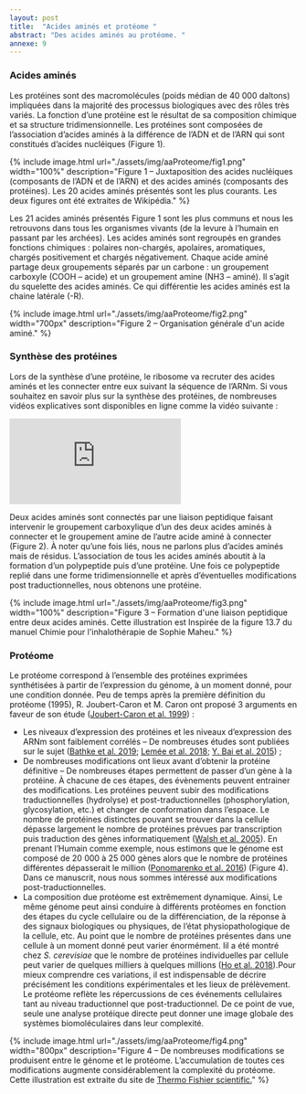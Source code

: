 ```yaml
---
layout: post
title:  "Acides aminés et protéome "
abstract: "Des acides aminés au protéome. "
annexe: 9
---
```


### Acides aminés

Les protéines sont des macromolécules (poids médian de 40 000 daltons) impliquées dans la majorité des processus biologiques avec des rôles très variés. La fonction d’une protéine est le résultat de sa composition chimique et sa structure tridimensionnelle. Les protéines sont composées de l’association d’acides aminés à la différence de l’ADN et de l’ARN qui sont constitués d’acides nucléiques (Figure 1).

{% include image.html url="./assets/img/aaProteome/fig1.png" width="100%" description="Figure 1 – Juxtaposition des acides nucléiques (composants de l’ADN et de l’ARN) et des acides aminés (composants des protéines). Les 20 acides aminés présentés sont les plus courants. Les deux figures ont été extraites de Wikipédia." %}

Les 21 acides aminés présentés Figure 1 sont les plus communs et nous les retrouvons dans tous les organismes vivants (de la levure à l’humain en passant par les archées). Les acides aminés sont regroupés en grandes fonctions chimiques : polaires non-chargés, apolaires, aromatiques, chargés positivement et chargés négativement. Chaque acide aminé partage deux groupements séparés par un carbone : un groupement carboxyle (COOH – acide) et un groupement amine (NH3 – aminé). Il s’agit du squelette des acides aminés. Ce qui différentie les acides aminés est la chaine latérale (-R).

{% include image.html url="./assets/img/aaProteome/fig2.png" width="700px" description="Figure 2 – Organisation générale d'un acide aminé." %}

### Synthèse des protéines

Lors de la synthèse d’une protéine, le ribosome va recruter des acides aminés et les connecter entre eux suivant la séquence de l’ARNm. Si vous souhaitez en savoir plus sur la synthèse des protéines, de nombreuses vidéos explicatives sont disponibles en ligne comme la vidéo suivante : 

<div class="divIframe">
<iframe src="https://www.youtube.com/embed/5REsGZQGEZ4" frameborder="0" allow="accelerometer; autoplay; encrypted-media; gyroscope; picture-in-picture" allowfullscreen></iframe>
</div>

Deux acides aminés sont connectés par une liaison peptidique faisant intervenir le groupement carboxylique d’un des deux acides aminés à connecter et le groupement amine de l’autre acide aminé à connecter (Figure 2). À noter qu’une fois liés, nous ne parlons plus d’acides aminés mais de résidus. L’association de tous les acides aminés aboutit à la formation d’un polypeptide puis d’une protéine. Une fois ce polypeptide replié dans une forme tridimensionnelle et après d’éventuelles modifications post traductionnelles, nous obtenons une protéine.

{% include image.html url="./assets/img/aaProteome/fig3.png" width="100%" description="Figure 3 – Formation d'une liaison peptidique entre deux acides aminés. Cette illustration est Inspirée de la figure 13.7 du manuel Chimie pour l'inhalothérapie de Sophie Maheu." %}

### Protéome

Le protéome correspond à l’ensemble des protéines exprimées synthétisées à partir de l’expression du génome, à un moment donné, pour une condition donnée. Peu de temps après la première définition du protéome (1995), R. Joubert-Caron et M. Caron ont proposé 3 arguments en faveur de son étude  ([Joubert-Caron et al. 1999](http://hdl.handle.net/10608/1411)) :

- Les niveaux d’expression des protéines et les niveaux d’expression des ARNm sont faiblement corrélés – De nombreuses études sont publiées sur le sujet ([Bathke et al. 2019](https://doi.org/10.1186/s12864-019-5749-3); [Lemée et al. 2018](https://doi.org/10.1186/s12867-018-0115-6); [Y. Bai et al. 2015](https://doi.org/10.1038/srep14582)) ;
- De nombreuses modifications ont lieux avant d’obtenir la protéine définitive – De nombreuses étapes permettent de passer d’un gène à la protéine. À chacune de ces étapes, des évènements peuvent entrainer des modifications. Les protéines peuvent subir des modifications traductionnelles (hydrolyse) et post-traductionnelles (phosphorylation, glycosylation, etc.) et changer de conformation dans l’espace. Le nombre de protéines distinctes pouvant se trouver dans la cellule dépasse largement le nombre de protéines prévues par transcription puis traduction des gènes informatiquement ([Walsh et al. 2005](https://doi.org/10.1002/anie.200501023)). En prenant l’Humain comme exemple, nous estimons que le génome est composé de 20 000 à 25 000 gènes alors que le nombre de protéines différentes dépasserait le million ([Ponomarenko et al. 2016](https://doi.org/10.1155/2016/7436849)) (Figure 4). Dans ce manuscrit, nous nous sommes intéressé aux modifications post-traductionnelles.
- La composition due protéome est extrêmement dynamique. Ainsi, Le même génome peut ainsi conduire à différents protéomes en fonction des étapes du cycle cellulaire ou de la différenciation, de la réponse à des signaux biologiques ou physiques, de l’état physiopathologique de la cellule, etc. Au point que le nombre de protéines présentes dans une cellule à un moment donné peut varier énormément. Iil a été montré chez *S. cerevisiae* que le nombre de protéines individuelles par cellule peut varier de quelques milliers à quelques millions ([Ho et al. 2018](https://doi.org/10.1016/j.cels.2017.12.004)).Pour mieux comprendre ces variations, il est indispensable de décrire précisément les conditions expérimentales et les lieux de prélèvement. Le protéome reflète les répercussions de ces événements cellulaires tant au niveau traductionnel que post-traductionnel. De ce point de vue, seule une analyse protéique directe peut donner une image globale des systèmes biomoléculaires dans leur complexité.

{% include image.html url="./assets/img/aaProteome/fig4.png" width="800px" description="Figure 4 – De nombreuses modifications se produisent entre le génome et le protéome. L’accumulation de toutes ces modifications augmente considérablement la complexité du protéome. Cette illustration est extraite du site de <a href='https://www.thermofisher.com/fr/fr/home/life-science/protein-biology/protein-biology-learning-center/protein-biology-resource-library/pierce-protein-methods/overview-post-translational-modification.html' target='_blank'>Thermo Fishier scientific.</a>" %}

